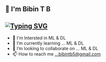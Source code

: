 ## 👋 I'm Bibin T B

[![Typing SVG](https://readme-typing-svg.herokuapp.com?lines=Python+Developer;Machine+Learning+Developer;Electronics+and+Robotics)](https://git.io/typing-svg)
- 
-  🌹  I'm Intersted in ML & DL
- 🌱 I’m currently learning ... ML & DL
- 💞️ I’m looking to collaborate on ... ML & DL
- 📫 How to reach me ...bibintb5@gmail.com

<!---
bibintb/bibintb is a ✨ special ✨ repository because its `README.md` (this file) appears on your GitHub profile.
You can click the Preview link to take a look at your changes.
--->
